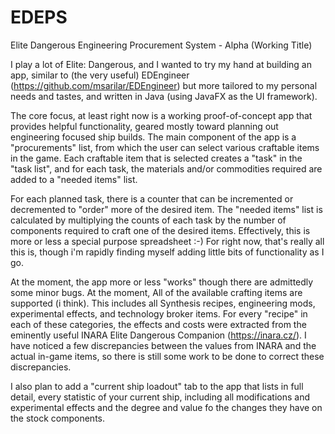 # EDEPS
Elite Dangerous Engineering Procurement System - Alpha (Working Title)

I play a lot of Elite: Dangerous, and I wanted to try my hand at building an app, similar to (the very useful) EDEngineer (https://github.com/msarilar/EDEngineer) but more tailored to my personal needs and tastes, and written in Java (using JavaFX as the UI framework). 

The core focus, at least right now is a working proof-of-concept app that provides helpful functionality, geared mostly toward planning out engineering focused ship builds. The main component of the app is a "procurements" list, from which the user can select various craftable items in the game. Each craftable item that is selected creates a "task" in the "task list", and for each task, the materials and/or commodities required are added to a "needed items" list.

For each planned task, there is a counter that can be incremented or decremented to "order" more of the desired item. The "needed items" list is calculated by multiplying the counts of each task by the number of components required to craft one of the desired items. Effectively, this is more or less a special purpose spreadsheet :-) For right now, that's really all this is, though i'm rapidly finding myself adding little bits of functionality as I go.

At the moment, the app more or less "works" though there are admittedly some minor bugs. At the moment, All of the available crafting items are supported (i think). This includes all Synthesis recipes, engineering mods, experimental effects, and technology broker items. For every "recipe" in each of these categories, the effects and costs were extracted from the eminently useful INARA Elite Dangerous Companion (https://inara.cz/). I have noticed a few discrepancies between the values from INARA and the actual in-game items, so there is still some work to be done to correct these discrepancies.

I also plan to add a "current ship loadout" tab to the app that lists in full detail, every statistic of your current ship, including all modifications and experimental effects and the degree and value fo the changes they have on the stock components.
